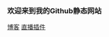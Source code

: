 ### 欢迎来到我的Github静态网站

[博客](https://wuxin0011.github.io/blog/)
[直播插件](https://wuxin0011.github.io/blog/)